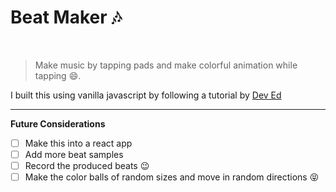 # Beat Maker :notes:
<br/>

> Make music by tapping pads and make colorful animation while tapping :smile:. 

I built this using vanilla javascript by following a tutorial by [Dev Ed](https://youtu.be/2VJlzeEVL8A)  

---  
**Future Considerations**

* [ ] Make this into a react app
* [ ] Add more beat samples
* [ ] Record the produced beats :wink:
* [ ] Make the color balls of random sizes and move in random directions :stuck_out_tongue_closed_eyes:
